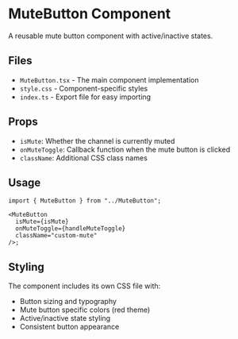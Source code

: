 # MuteButton Component

A reusable mute button component with active/inactive states.

## Files

- `MuteButton.tsx` - The main component implementation
- `style.css` - Component-specific styles
- `index.ts` - Export file for easy importing

## Props

- `isMute`: Whether the channel is currently muted
- `onMuteToggle`: Callback function when the mute button is clicked
- `className`: Additional CSS class names

## Usage

```tsx
import { MuteButton } from "../MuteButton";

<MuteButton
  isMute={isMute}
  onMuteToggle={handleMuteToggle}
  className="custom-mute"
/>;
```

## Styling

The component includes its own CSS file with:

- Button sizing and typography
- Mute button specific colors (red theme)
- Active/inactive state styling
- Consistent button appearance
